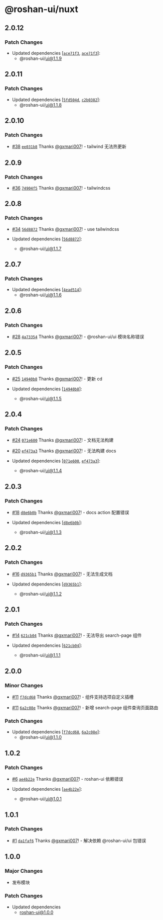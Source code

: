 # @roshan-ui/nuxt

## 2.0.12

### Patch Changes

- Updated dependencies [[`ace71f3`](https://github.com/roshan-labs/ui/commit/ace71f35a40a8471426709e80ac03f9f69b72443), [`ace71f3`](https://github.com/roshan-labs/ui/commit/ace71f35a40a8471426709e80ac03f9f69b72443)]:
  - @roshan-ui/ui@1.1.9

## 2.0.11

### Patch Changes

- Updated dependencies [[`5fd504d`](https://github.com/roshan-labs/ui/commit/5fd504d2cc69ea291bd8b988a9f7a1041f0d91f0), [`c2b0382`](https://github.com/roshan-labs/ui/commit/c2b03825cd23a65ee1c4aeac322b68a9dd4a164d)]:
  - @roshan-ui/ui@1.1.8

## 2.0.10

### Patch Changes

- [#38](https://github.com/roshan-labs/ui/pull/38) [`ee031b8`](https://github.com/roshan-labs/ui/commit/ee031b892097a5c0dab1b0910a872d475ba95f4c) Thanks [@gxmari007](https://github.com/gxmari007)! - tailwind 无法热更新

## 2.0.9

### Patch Changes

- [#36](https://github.com/roshan-labs/ui/pull/36) [`74904f5`](https://github.com/roshan-labs/ui/commit/74904f549e91c167ba4ed75115355516255b0d32) Thanks [@gxmari007](https://github.com/gxmari007)! - tailwindcss

## 2.0.8

### Patch Changes

- [#34](https://github.com/roshan-labs/ui/pull/34) [`56d8872`](https://github.com/roshan-labs/ui/commit/56d88724a0947d40dba4f7e443ca0b4016862a78) Thanks [@gxmari007](https://github.com/gxmari007)! - use tailwindcss

- Updated dependencies [[`56d8872`](https://github.com/roshan-labs/ui/commit/56d88724a0947d40dba4f7e443ca0b4016862a78)]:
  - @roshan-ui/ui@1.1.7

## 2.0.7

### Patch Changes

- Updated dependencies [[`4ead514`](https://github.com/roshan-labs/ui/commit/4ead514437b62dbe9dde27acf68cd0b722882067)]:
  - @roshan-ui/ui@1.1.6

## 2.0.6

### Patch Changes

- [#28](https://github.com/roshan-labs/ui/pull/28) [`4a73354`](https://github.com/roshan-labs/ui/commit/4a733548a6156b7e7cd984af23577990be5e3f4a) Thanks [@gxmari007](https://github.com/gxmari007)! - @roshan-ui/ui 模块名称错误

## 2.0.5

### Patch Changes

- [#25](https://github.com/roshan-labs/ui/pull/25) [`14940b8`](https://github.com/roshan-labs/ui/commit/14940b8fc9027ac576104cf0925c838ac9193ab8) Thanks [@gxmari007](https://github.com/gxmari007)! - 更新 cd

- Updated dependencies [[`14940b8`](https://github.com/roshan-labs/ui/commit/14940b8fc9027ac576104cf0925c838ac9193ab8)]:
  - @roshan-ui/ui@1.1.5

## 2.0.4

### Patch Changes

- [#24](https://github.com/roshan-labs/ui/pull/24) [`071e600`](https://github.com/roshan-labs/ui/commit/071e60036f9aeb77ff4fcdadb292bd63f3a0ff9a) Thanks [@gxmari007](https://github.com/gxmari007)! - 文档无法构建

- [#20](https://github.com/roshan-labs/ui/pull/20) [`ef473a3`](https://github.com/roshan-labs/ui/commit/ef473a3da5e2e17cfcd4f5bf1e543d19c6d8ca84) Thanks [@gxmari007](https://github.com/gxmari007)! - 无法构建 docs

- Updated dependencies [[`071e600`](https://github.com/roshan-labs/ui/commit/071e60036f9aeb77ff4fcdadb292bd63f3a0ff9a), [`ef473a3`](https://github.com/roshan-labs/ui/commit/ef473a3da5e2e17cfcd4f5bf1e543d19c6d8ca84)]:
  - @roshan-ui/ui@1.1.4

## 2.0.3

### Patch Changes

- [#18](https://github.com/roshan-labs/ui/pull/18) [`d8e6b0b`](https://github.com/roshan-labs/ui/commit/d8e6b0bdc671b8bcb1b2bb45f9470928cf62b800) Thanks [@gxmari007](https://github.com/gxmari007)! - docs action 配置错误

- Updated dependencies [[`d8e6b0b`](https://github.com/roshan-labs/ui/commit/d8e6b0bdc671b8bcb1b2bb45f9470928cf62b800)]:
  - @roshan-ui/ui@1.1.3

## 2.0.2

### Patch Changes

- [#16](https://github.com/roshan-labs/ui/pull/16) [`d9365b1`](https://github.com/roshan-labs/ui/commit/d9365b1bdf236b9b811e85908a2e35a8e6610e0b) Thanks [@gxmari007](https://github.com/gxmari007)! - 无法生成文档

- Updated dependencies [[`d9365b1`](https://github.com/roshan-labs/ui/commit/d9365b1bdf236b9b811e85908a2e35a8e6610e0b)]:
  - @roshan-ui/ui@1.1.2

## 2.0.1

### Patch Changes

- [#14](https://github.com/roshan-labs/ui/pull/14) [`621cb04`](https://github.com/roshan-labs/ui/commit/621cb04c16bb2bf8ba658c54c80c82763b360175) Thanks [@gxmari007](https://github.com/gxmari007)! - 无法导出 search-page 组件

- Updated dependencies [[`621cb04`](https://github.com/roshan-labs/ui/commit/621cb04c16bb2bf8ba658c54c80c82763b360175)]:
  - @roshan-ui/ui@1.1.1

## 2.0.0

### Minor Changes

- [#11](https://github.com/roshan-labs/ui/pull/11) [`f7dcd68`](https://github.com/roshan-labs/ui/commit/f7dcd685212a013a4be934b5ec2fe32feebdbe81) Thanks [@gxmari007](https://github.com/gxmari007)! - <pro-select> 组件支持选项自定义插槽

- [#11](https://github.com/roshan-labs/ui/pull/11) [`6a2c08e`](https://github.com/roshan-labs/ui/commit/6a2c08e7ccaf94fb71f997dc0adb10dfa4e964ab) Thanks [@gxmari007](https://github.com/gxmari007)! - 新增 search-page 组件查询页面路由

### Patch Changes

- Updated dependencies [[`f7dcd68`](https://github.com/roshan-labs/ui/commit/f7dcd685212a013a4be934b5ec2fe32feebdbe81), [`6a2c08e`](https://github.com/roshan-labs/ui/commit/6a2c08e7ccaf94fb71f997dc0adb10dfa4e964ab)]:
  - @roshan-ui/ui@1.1.0

## 1.0.2

### Patch Changes

- [#6](https://github.com/roshan-labs/ui/pull/6) [`ae4b22e`](https://github.com/roshan-labs/ui/commit/ae4b22e2ceffe701716d9db5d5279b101cb64530) Thanks [@gxmari007](https://github.com/gxmari007)! - roshan-ui 依赖错误

- Updated dependencies [[`ae4b22e`](https://github.com/roshan-labs/ui/commit/ae4b22e2ceffe701716d9db5d5279b101cb64530)]:
  - @roshan-ui/ui@1.0.1

## 1.0.1

### Patch Changes

- [#1](https://github.com/roshan-labs/ui/pull/1) [`da1faf6`](https://github.com/roshan-labs/ui/commit/da1faf6e0bcda76cac971879cde5f018421de267) Thanks [@gxmari007](https://github.com/gxmari007)! - 解决依赖 @roshan-ui/ui 包错误

## 1.0.0

### Major Changes

- 发布模块

### Patch Changes

- Updated dependencies
  - roshan-ui@1.0.0
